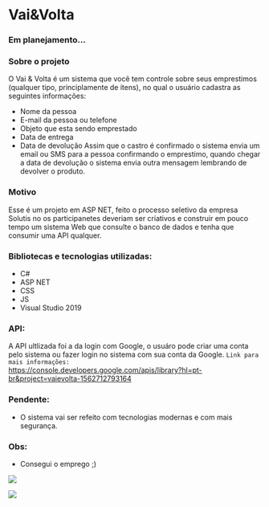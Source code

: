 # Vai&Volta
### Em planejamento...

### Sobre o projeto

O Vai & Volta é um sistema que você tem controle sobre seus emprestimos (qualquer tipo, principlamente de itens), no qual o usuário cadastra as seguintes informações:
- Nome da pessoa
- E-mail da pessoa ou telefone
- Objeto que esta sendo emprestado
- Data de entrega
- Data de devolução
Assim que o castro é confirmado o sistema envia um email ou SMS para a pessoa confirmando o emprestimo, quando chegar a data de devolução o sistema envia outra mensagem lembrando de devolver o produto.

### Motivo

Esse é um projeto em ASP NET, feito o processo seletivo da empresa Solutis no os participanetes deveriam ser criativos e construir em pouco tempo um sistema Web que consulte o banco de dados e tenha que consumir  uma API qualquer.


### Bibliotecas e tecnologias utilizadas:
- C#
- ASP NET
- CSS
- JS
- Visual Studio 2019

### API:
A API ultlizada foi a da login com Google, o usuáro pode criar uma conta pelo sistema ou fazer login no sistema com sua conta da Google.
`Link para mais informações:`  
https://console.developers.google.com/apis/library?hl=pt-br&project=vaievolta-1562712793164

### Pendente:
- O sistema vai ser refeito com tecnologias modernas e com mais segurança.

### Obs:
- Consegui o emprego ;) 

![](https://i.imgur.com/81HSBXU.jpg)

![](https://i.imgur.com/smxmJpX.jpg)

